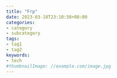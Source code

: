 ```yaml
---
title: "Frp"
date: 2023-03-18T23:10:50+08:00
categories:
- category
- subcategory
tags:
- tag1
- tag2
keywords:
- tech
#thumbnailImage: //example.com/image.jpg
---
```


<!--more-->

